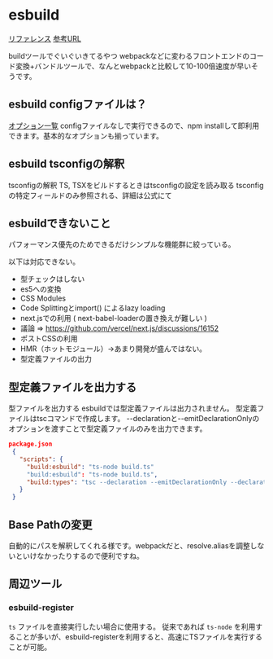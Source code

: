 # esbuild

[リファレンス](https://esbuild.github.io/getting-started/#deno)
[参考URL](https://qiita.com/hedrall/items/2548718cfdf7bef3efc0)

buildツールでぐいぐいきてるやつ
webpackなどに変わるフロントエンドのコード変換+バンドルツールで、なんとwebpackと比較して10-100倍速度が早いそうです。

## esbuild configファイルは？

[オプション一覧](https://aloerina01.github.io/blog/2021-09-15-1#esbuild-%E3%81%A8%E3%81%AF)
configファイルなしで実行できるので、npm installして即利用できます。基本的なオプションも揃っています。

## esbuild tsconfigの解釈

tsconfigの解釈
TS, TSXをビルドするときはtsconfigの設定を読み取る
tsconfigの特定フィールドのみ参照される、詳細は公式にて

## esbuildできないこと

パフォーマンス優先のためできるだけシンプルな機能群に絞っている。

以下は対応できない。

- 型チェックはしない
- es5への変換
- CSS Modules
- Code Splittingとimport() によるlazy loading
- next.jsでの利用 ( next-babel-loaderの置き換えが難しい )
- 議論 => <https://github.com/vercel/next.js/discussions/16152>
- ポストCSSの利用
- HMR（ホットモジュール）→あまり開発が盛んではない。
- 型定義ファイルの出力

## 型定義ファイルを出力する

型ファイルを出力する
esbuildでは型定義ファイルは出力されません。
型定義ファイルはtscコマンドで作成します。
--declarationと--emitDeclarationOnlyのオプションを渡すことで型定義ファイルのみを出力できます。

```json
package.json
 {
   "scripts": {
     "build:esbuild": "ts-node build.ts"
     "build:esbuild": "ts-node build.ts",
     "build:types": "tsc --declaration --emitDeclarationOnly --declarationDir './dist'",
   }
 }
```

## Base Pathの変更

自動的にパスを解釈してくれる様です。webpackだと、resolve.aliasを調整しないといけなかったりするので便利ですね。

## 周辺ツール

### esbuild-register

`ts` ファイルを直接実行したい場合に使用する。
従来であれば `ts-node` を利用することが多いが、esbuild-registerを利用すると、高速にTSファイルを実行することが可能。

